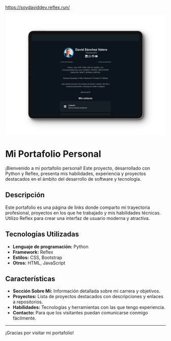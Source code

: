 https://soydaviddev.reflex.run/

![Mi portfolio](https://github.com/SoyDavidDev/devdocs/blob/main/phytonweb/link_bio/assets/projects/408shots_so.png)


# Mi Portafolio Personal

¡Bienvenido a mi portafolio personal! Este proyecto, desarrollado con Python y Reflex, presenta mis habilidades, experiencia y proyectos destacados en el ámbito del desarrollo de software y tecnología.

## Descripción

Este portafolio es una página de links donde comparto mi trayectoria profesional, proyectos en los que he trabajado y mis habilidades técnicas. Utilizo Reflex para crear una interfaz de usuario moderna y atractiva.

## Tecnologías Utilizadas

- **Lenguaje de programación:** Python
- **Framework:** Reflex
- **Estilos:** CSS, Bootstrap
- **Otros:** HTML, JavaScript

## Características

- **Sección Sobre Mí:** Información detallada sobre mi carrera y objetivos.
- **Proyectos:** Lista de proyectos destacados con descripciones y enlaces a repositorios.
- **Habilidades:** Tecnologías y herramientas con las que tengo experiencia.
- **Contacto:** Para que los visitantes puedan comunicarse conmigo fácilmente.

---

¡Gracias por visitar mi portafolio!
